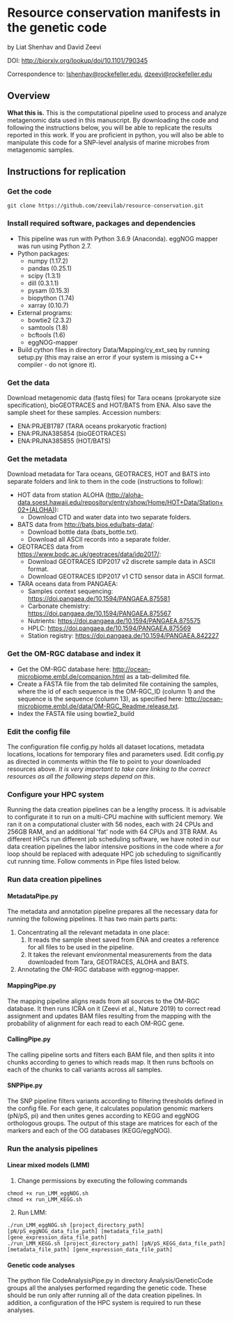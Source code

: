 # Resource conservation manifests in the genetic code
by Liat Shenhav and David Zeevi

DOI: http://biorxiv.org/lookup/doi/10.1101/790345

Correspondence to: lshenhav@rockefeller.edu, dzeevi@rockefeller.edu

## Overview

**What this is.** This is the computational pipeline used to process and analyze metagenomic data used in this manuscript. By downloading the code and following the instructions below, you will be able to replicate the results reported in this work. If you are proficient in python, you will also be able to manipulate this code for a SNP-level analysis of marine microbes from metagenomic samples. 

## Instructions for replication
### Get the code
`git clone https://github.com/zeevilab/resource-conservation.git` 

### Install required software, packages and dependencies
* This pipeline was run with Python 3.6.9 (Anaconda). eggNOG mapper was run using Python 2.7.
* Python packages: 
	* numpy (1.17.2)
	* pandas (0.25.1)
	* scipy (1.3.1)
	* dill (0.3.1.1)
	* pysam (0.15.3)
	* biopython (1.74)
	* xarray (0.10.7)
* External programs: 
	* bowtie2 (2.3.2)
	* samtools (1.8)
	* bcftools (1.6)
	* eggNOG-mapper
* Build cython files in directory Data/Mapping/cy_ext_seq by running setup.py (this may raise an error if your system is missing a C++ compiler - do not ignore it). 

### Get the data
Download metagenomic data (fastq files) for Tara oceans (prokaryote size specification), bioGEOTRACES and HOT/BATS from ENA. Also save the sample sheet for these samples. Accession numbers:
* ENA:PRJEB1787 (TARA oceans prokaryotic fraction) 
* ENA:PRJNA385854 (bioGEOTRACES) 
* ENA:PRJNA385855 (HOT/BATS)

### Get the metadata
Download metadata for Tara oceans, GEOTRACES, HOT and BATS into separate folders and link to them in the code (instructions to follow):
* HOT data from station ALOHA (http://aloha-data.soest.hawaii.edu/repository/entry/show/Home/HOT+Data/Station+02+(ALOHA)): 
	* Download CTD and water data into two separate folders.
* BATS data from http://bats.bios.edu/bats-data/:
	* Download bottle data (bats_bottle.txt).
	* Download all ASCII records into a separate folder.
* GEOTRACES data from https://www.bodc.ac.uk/geotraces/data/idp2017/:
	* Download GEOTRACES IDP2017 v2 discrete sample data in ASCII format.
	* Download GEOTRACES IDP2017 v1 CTD sensor data in ASCII format.
* TARA oceans data from PANGAEA:
	* Samples context sequencing: https://doi.pangaea.de/10.1594/PANGAEA.875581
	* Carbonate chemistry: https://doi.pangaea.de/10.1594/PANGAEA.875567
	* Nutrients: https://doi.pangaea.de/10.1594/PANGAEA.875575
	* HPLC: https://doi.pangaea.de/10.1594/PANGAEA.875569
	* Station registry: https://doi.pangaea.de/10.1594/PANGAEA.842227

### Get the OM-RGC database and index it
* Get the OM-RGC database here: http://ocean-microbiome.embl.de/companion.html as a tab-delimited file.
* Create a FASTA file from the tab delimited file containing the samples, where the id of each sequence is the OM-RGC_ID (column 1) and the sequence is the sequence (column 13), as specified here: http://ocean-microbiome.embl.de/data/OM-RGC_Readme.release.txt.
* Index the FASTA file using bowtie2_build

### Edit the config file
The configuration file config.py holds all dataset locations, metadata locations, locations for temporary files and parameters used. Edit config.py as directed in comments within the file to point to your downloaded resources above. *It is very important to take care linking to the correct resources as all the following steps depend on this*.

### Configure your HPC system
Running the data creation pipelines can be a lengthy process. It is advisable to configurate it to run on a multi-CPU machine with sufficient memory. We ran it on a computational cluster with 56 nodes, each with 24 CPUs and 256GB RAM, and an additional 'fat' node with 64 CPUs and 3TB RAM.
As different HPCs run different job scheduling software, we have noted in our data creation pipelines the labor intensive positions in the code where a *for* loop should be replaced with adequate HPC job scheduling to significantly cut running time. Follow comments in Pipe files listed below.

### Run data creation pipelines
#### MetadataPipe.py
The metadata and annotation pipeline prepares all the necessary data for running the following pipelines. It has two main parts parts:
1. Concentrating all the relevant metadata in one place:
	1. It reads the sample sheet saved from ENA and creates a reference for all files to be used in the pipeline.
	1. It takes the relevant environmental measurements from the data downloaded from Tara, GEOTRACES, ALOHA and BATS.
1. Annotating the OM-RGC database with eggnog-mapper.

#### MappingPipe.py
The mapping pipeline aligns reads from all sources to the OM-RGC database. It then runs ICRA on it (Zeevi et al., Nature 2019) to correct read assignment and updates BAM files resulting from the mapping with the probability of alignment for each read to each OM-RGC gene.

#### CallingPipe.py
The calling pipeline sorts and filters each BAM file, and then splits it into chunks according to genes to which reads map. It then runs bcftools on each of the chunks to call variants across all samples.

#### SNPPipe.py
The SNP pipeline filters variants according to filtering thresholds defined in the config file. For each gene, it calculates population genomic markers (pN/pS, pi) and then unites genes according to KEGG and eggNOG orthologous groups. The output of this stage are matrices for each of the markers and each of the OG databases (KEGG/eggNOG).

### Run the analysis pipelines
#### Linear mixed models (LMM)

1. Change permissions by executing the following commands

```
chmod +x run_LMM_eggNOG.sh
chmod +x run_LMM_KEGG.sh
```
2. Run LMM:

```
./run_LMM_eggNOG.sh [project_directory_path] [pN/pS_eggNOG_data_file_path] [metadata_file_path] [gene_expression_data_file_path]
./run_LMM_KEGG.sh [project_directory_path] [pN/pS_KEGG_data_file_path] [metadata_file_path] [gene_expression_data_file_path]
```



#### Genetic code analyses
The python file CodeAnalysisPipe.py in directory Analysis/GeneticCode groups all the analyses performed
regarding the genetic code. These should be run only after running all of the data creation pipelines.
In addition, a configuration of the HPC system is required to run these analyses.
